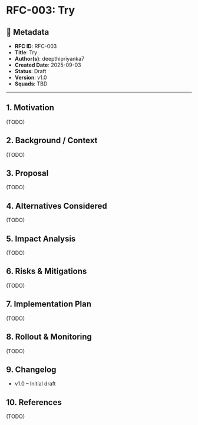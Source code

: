# RFC-003: Try

## 📌 Metadata
- **RFC ID**: RFC-003
- **Title**: Try
- **Author(s)**: deepthipriyanka7
- **Created Date**: 2025-09-03
- **Status**: Draft
- **Version**: v1.0
- **Squads**: TBD

---
## 1. Motivation
(TODO)

## 2. Background / Context
(TODO)

## 3. Proposal
(TODO)

## 4. Alternatives Considered
(TODO)

## 5. Impact Analysis
(TODO)

## 6. Risks & Mitigations
(TODO)

## 7. Implementation Plan
(TODO)

## 8. Rollout & Monitoring
(TODO)

## 9. Changelog
- v1.0 – Initial draft

## 10. References
(TODO)
